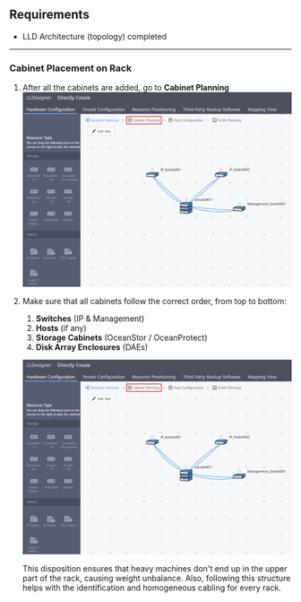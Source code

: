 
## **Requirements**

* LLD Architecture (topology) completed

---

### **Cabinet Placement on Rack**

1. After all the cabinets are added, go to **Cabinet Planning**
   ![CabinetPlacement001](../../Images/CabinetPlacement001.png)
2. Make sure that all cabinets follow the correct order, from top to bottom:

   1. **Switches** (IP & Management)
   2. **Hosts** (if any)
   3. **Storage Cabinets** (OceanStor / OceanProtect)
   4. **Disk Array Enclosures** (DAEs)

   ![CabinetPlacement002](../../Images/CabinetPlacement001.png)

   This disposition ensures that heavy machines don't end up in the upper part of the rack, causing weight unbalance. Also, following this structure helps with the identification and homogeneous cabling for every rack.
